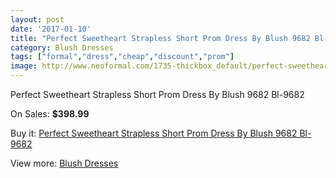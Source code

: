 ```yaml
---
layout: post
date: '2017-01-10'
title: "Perfect Sweetheart Strapless Short Prom Dress By Blush 9682 Bl-9682"
category: Blush Dresses
tags: ["formal","dress","cheap","discount","prom"]
image: http://www.neoformal.com/1735-thickbox_default/perfect-sweetheart-strapless-short-prom-dress-by-blush-9682-bl-9682.jpg
---
```

Perfect Sweetheart Strapless Short Prom Dress By Blush 9682 Bl-9682

On Sales: **$398.99**
<a href="https://www.neoformal.com/en/blush-dresses/626-perfect-sweetheart-strapless-short-prom-dress-by-blush-9682-bl-9682.html"><amp-img layout="responsive" width="600" height="600" src="//www.neoformal.com/1735-thickbox_default/perfect-sweetheart-strapless-short-prom-dress-by-blush-9682-bl-9682.jpg" alt="Perfect Sweetheart Strapless Short Prom Dress By Blush 9682 Bl-9682 0" /></a>
<a href="https://www.neoformal.com/en/blush-dresses/626-perfect-sweetheart-strapless-short-prom-dress-by-blush-9682-bl-9682.html"><amp-img layout="responsive" width="600" height="600" src="//www.neoformal.com/1736-thickbox_default/perfect-sweetheart-strapless-short-prom-dress-by-blush-9682-bl-9682.jpg" alt="Perfect Sweetheart Strapless Short Prom Dress By Blush 9682 Bl-9682 1" /></a>
<a href="https://www.neoformal.com/en/blush-dresses/626-perfect-sweetheart-strapless-short-prom-dress-by-blush-9682-bl-9682.html"><amp-img layout="responsive" width="600" height="600" src="//www.neoformal.com/1737-thickbox_default/perfect-sweetheart-strapless-short-prom-dress-by-blush-9682-bl-9682.jpg" alt="Perfect Sweetheart Strapless Short Prom Dress By Blush 9682 Bl-9682 2" /></a>
<a href="https://www.neoformal.com/en/blush-dresses/626-perfect-sweetheart-strapless-short-prom-dress-by-blush-9682-bl-9682.html"><amp-img layout="responsive" width="600" height="600" src="//www.neoformal.com/1738-thickbox_default/perfect-sweetheart-strapless-short-prom-dress-by-blush-9682-bl-9682.jpg" alt="Perfect Sweetheart Strapless Short Prom Dress By Blush 9682 Bl-9682 3" /></a>

Buy it: [Perfect Sweetheart Strapless Short Prom Dress By Blush 9682 Bl-9682](https://www.neoformal.com/en/blush-dresses/626-perfect-sweetheart-strapless-short-prom-dress-by-blush-9682-bl-9682.html "Perfect Sweetheart Strapless Short Prom Dress By Blush 9682 Bl-9682")

View more: [Blush Dresses](https://www.neoformal.com/en/7-blush-dresses "Blush Dresses")